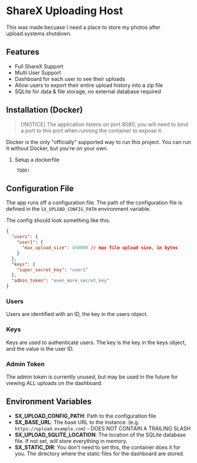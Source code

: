 # ShareX Uploading Host

This was made becuase I need a place to store my photos after upload.systems shutdown.

## Features

- Full ShareX Support
- Multi User Support
- Dashboard for each user to see their uploads
- Allow users to export their entire upload history into a zip file
- SQLite for data & file storage, no external database required

## Installation (Docker)

> [!NOTICE]
> The application listens on port 8080, you will need to bind a port to this port when running the container to expose it.

Docker is the only "officially" supported way to run this project. You can run it without Docker, but you're on your own.

1. Setup a dockerfile

```
    TODO!
```

## Configuration File

The app runs off a configuration file. The path of the configuration file is defined in the `SX_UPLOAD_CONFIG_PATH` environment variable.

The config should look something like this:

```json
{
  "users": {
    "user1": {
      "max_upload_size": 450000 // max file upload size, in bytes
    }
  },
  "keys": {
    "super_secret_key": "user1"
  },
  "admin_token": "even_more_secret_key"
}
```

### Users

Users are identified with an ID, the key in the users object.

### Keys

Keys are used to authenticate users. The key is the key in the keys object, and the value is the user ID.

### Admin Token

The admin token is currently unused, but may be used in the future for viewing ALL uploads on the dashboard.

## Environment Variables

- **SX_UPLOAD_CONFIG_PATH**: Path to the configuration file
- **SX_BASE_URL**: The base URL to the instance. (e.g. `https://upload.example.com`) - DOES NOT CONTAIN A TRAILING SLASH
- **SX_UPLOAD_SQLITE_LOCATION**: The location of the SQLite database file. If not set, will store everything in memory.
- **SX_STATIC_DIR**: You don't need to set this, the container does it for you. The directory where the static files for the dashboard are stored.

